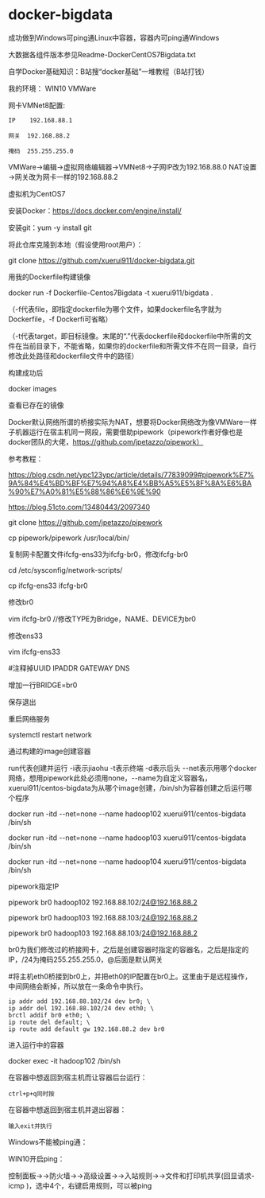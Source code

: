 # docker-bigdata

成功做到Windows可ping通Linux中容器，容器内可ping通Windows

大数据各组件版本参见Readme-DockerCentOS7Bigdata.txt

自学Docker基础知识：B站搜“docker基础”一堆教程（B站打钱）

我的环境：
WIN10 VMWare

网卡VMNet8配置: 

    IP    192.168.88.1 
    
    网关  192.168.88.2
    
    掩码  255.255.255.0

VMWare→编辑→虚拟网络编辑器→VMNet8→子网IP改为192.168.88.0 NAT设置→网关改为网卡一样的192.168.88.2
    


虚拟机为CentOS7

安装Docker：https://docs.docker.com/engine/install/

安装git：yum -y install git




将此仓库克隆到本地（假设使用root用户）：

git clone https://github.com/xuerui911/docker-bigdata.git

用我的Dockerfile构建镜像

docker run -f Dockerfile-Centos7Bigdata -t xuerui911/bigdata .

（-f代表file，即指定dockerfile为哪个文件，如果dockerfile名字就为Dockerfile，-f Dockerfi可省略）

（-t代表target，即目标镜像。末尾的“.”代表dockerfile和dockerfile中所需的文件在当前目录下，不能省略，如果你的dockerfile和所需文件不在同一目录，自行修改此处路径和dockerfile文件中的路径）

构建成功后

docker images

查看已存在的镜像



Docker默认网络所谓的桥接实际为NAT，想要将Docker网络改为像VMWare一样子机器运行在宿主机同一网段，需要借助pipework（pipework作者好像也是docker团队的大佬，https://github.com/jpetazzo/pipework）

参考教程：

https://blog.csdn.net/ypc123ypc/article/details/77839099#pipework%E7%9A%84%E4%BD%BF%E7%94%A8%E4%BB%A5%E5%8F%8A%E6%BA%90%E7%A0%81%E5%88%86%E6%9E%90	

https://blog.51cto.com/13480443/2097340

git clone https://github.com/jpetazzo/pipework

cp pipework/pipework /usr/local/bin/

复制网卡配置文件ifcfg-ens33为ifcfg-br0，修改ifcfg-br0

cd /etc/sysconfig/network-scripts/

cp ifcfg-ens33 ifcfg-br0

修改br0

vim ifcfg-br0 //修改TYPE为Bridge，NAME、DEVICE为br0

修改ens33

vim ifcfg-ens33

#注释掉UUID IPADDR GATEWAY DNS

增加一行BRIDGE=br0

保存退出


重启网络服务

systemctl restart network



通过构建的image创建容器


run代表创建并运行 -i表示jiaohu -t表示终端 -d表示后头 --net表示用哪个docker网络，想用pipework此处必须用none，--name为自定义容器名，xuerui911/centos-bigdata为从哪个image创建，/bin/sh为容器创建之后运行哪个程序

docker run -itd --net=none --name hadoop102 xuerui911/centos-bigdata /bin/sh

docker run -itd --net=none --name hadoop103 xuerui911/centos-bigdata /bin/sh

docker run -itd --net=none --name hadoop104 xuerui911/centos-bigdata /bin/sh


pipework指定IP

pipework br0 hadoop102 192.168.88.102/24@192.168.88.2

pipework br0 hadoop103 192.168.88.103/24@192.168.88.2

pipework br0 hadoop103 192.168.88.103/24@192.168.88.2

br0为我们修改过的桥接网卡，之后是创建容器时指定的容器名，之后是指定的IP，/24为掩码255.255.255.0，@后面是默认网关


#将主机eth0桥接到br0上，并把eth0的IP配置在br0上。这里由于是远程操作，中间网络会断掉，所以放在一条命令中执行。

	ip addr add 192.168.88.102/24 dev br0; \
    ip addr del 192.168.88.102/24 dev eth0; \
    brctl addif br0 eth0; \
    ip route del default; \
    ip route add default gw 192.168.88.2 dev br0
	

进入运行中的容器

docker exec -it hadoop102 /bin/sh

在容器中想返回到宿主机而让容器后台运行：

    ctrl+p+q同时按
    
    
在容器中想返回到宿主机并退出容器：

    输入exit并执行


Windows不能被ping通：

WIN10开启ping：

控制面板→→防火墙→→高级设置→→入站规则→→文件和打印机共享(回显请求-icmp )，选中4个，右键启用规则，可以被ping




